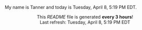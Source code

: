 My name is Tanner and today is Tuesday, April 8, 5:19 PM EDT.

<p align="center">This <i>README</i> file is generated <b>every 3 hours</b>!</br>Last refresh: Tuesday, April 8, 5:19 PM EDT<br /></p>
